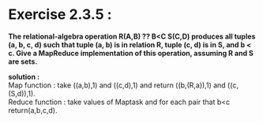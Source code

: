 # Exercise 2.3.5 : 
**The relational-algebra operation R(A,B) ?? B<C S(C,D)
produces all tuples (a, b, c, d) such that tuple (a, b) is in relation R, tuple (c, d) is
in S, and b < c. Give a MapReduce implementation of this operation, assuming
R and S are sets.**


**solution :**<br>
Map function : take ((a,b),1) and ((c,d),1) and return ((b,(R,a)),1) and ((c,(S,d)),1).<br>
Reduce function : take values of Maptask and for each pair that b<c return(a,b,c,d).
